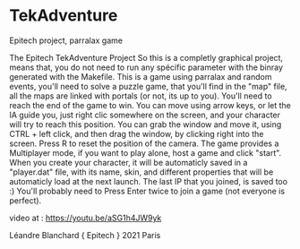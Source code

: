# TekAdventure
Epitech project, parralax game

The Epitech TekAdventure Project
So this is a completly graphical project, means that, you do not need to run any 
spécific parameter with the binray generated with the Makefile.
This is a game using parralax and random events, you'll need to solve a puzzle game, that you'll
find in the "map" file, all the maps are linked with portals (or not, its up to you).
You'll need to reach the end of the game to win.
You can move using arrow keys, or let the IA guide you, just right clic somewhere on the screen, 
and your character will try to reach this position.
You can grab the window and move it, using CTRL + left click, and then drag the window,
by clicking right into the screen.
Press R to reset the position of the camera.
The game provides a Multiplayer mode, if you want to play alone, host a game and click "start".
When you create your character, it will be automaticly saved in a "player.dat" file, with its name, 
skin, and different properties that will be automaticly load at the next launch.
The last IP that you joined, is saved too :)
You'll probably need to Press Enter twice to join a game (not everyone is perfect).

video at : https://youtu.be/aSG1h4JW9yk

Léandre Blanchard
{ Epitech } 2021
Paris
